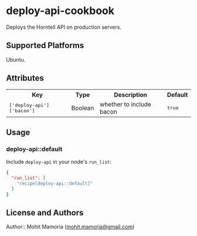 # deploy-api-cookbook

Deploys the Horntell API on production servers.

## Supported Platforms

Ubuntu.

## Attributes

<table>
  <tr>
    <th>Key</th>
    <th>Type</th>
    <th>Description</th>
    <th>Default</th>
  </tr>
  <tr>
    <td><tt>['deploy-api']['bacon']</tt></td>
    <td>Boolean</td>
    <td>whether to include bacon</td>
    <td><tt>true</tt></td>
  </tr>
</table>

## Usage

### deploy-api::default

Include `deploy-api` in your node's `run_list`:

```json
{
  "run_list": [
    "recipe[deploy-api::default]"
  ]
}
```

## License and Authors

Author:: Mohit Mamoria (mohit.mamoria@gmail.com)
